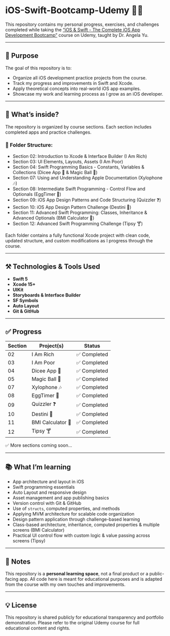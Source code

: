 # iOS-Swift-Bootcamp-Udemy 📱🚀

This repository contains my personal progress, exercises, and challenges completed while taking the [“iOS & Swift - The Complete iOS App Development Bootcamp”](https://www.udemy.com/course/ios-and-swift-the-complete-ios-app-development-bootcamp/) course on Udemy, taught by Dr. Angela Yu.

---

## 📌 Purpose

The goal of this repository is to:

- Organize all iOS development practice projects from the course.
- Track my progress and improvements in Swift and Xcode.
- Apply theoretical concepts into real-world iOS app examples.
- Showcase my work and learning process as I grow as an iOS developer.

---

## 🧠 What’s inside?

The repository is organized by course sections. Each section includes completed apps and practice challenges.

### 📁 Folder Structure:
- Section 02: Introduction to Xcode & Interface Builder (I Am Rich)
- Section 03: UI Elements, Layouts, Assets (I Am Poor)
- Section 04: Swift Programming Basics - Constants, Variables & Collections (Dicee App 🎲 & Magic Ball 🎱)
- Section 07: Using and Understanding Apple Documentation (Xylophone 🎶)
- Section 08: Intermediate Swift Programming - Control Flow and Optionals (EggTimer 🥚)
- Section 09: iOS App Design Patterns and Code Structuring (Quizzler ❓)
- Section 10: iOS App Design Pattern Challenge (Destini 🔮)
- Section 11: Advanced Swift Programming: Classes, Inheritance & Advanced Optionals (BMI Calculator 🧮)
- Section 12: Advanced Swift Programming Challenge (Tipsy 🍸)

Each folder contains a fully functional Xcode project with clean code, updated structure, and custom modifications as I progress through the course.

---

## ⚒️ Technologies & Tools Used

- **Swift 5**
- **Xcode 15+**
- **UIKit**
- **Storyboards & Interface Builder**
- **SF Symbols**
- **Auto Layout**
- **Git & GitHub**

---

## ✅ Progress

| Section | Project(s)                      | Status      |
|---------|---------------------------------|-------------|
| 02      | I Am Rich                       | ✅ Completed |
| 03      | I Am Poor                       | ✅ Completed |
| 04      | Dicee App 🎲                    | ✅ Completed |
| 05      | Magic Ball 🎱                   | ✅ Completed |
| 07      | Xylophone 🎶                    | ✅ Completed |
| 08      | EggTimer 🥚                     | ✅ Completed |
| 09      | Quizzler ❓                     | ✅ Completed |
| 10      | Destini 🔮                      | ✅ Completed |
| 11      | BMI Calculator 🧮               | ✅ Completed |
| 12      | Tipsy 🍸                        | ✅ Completed |

✅ More sections coming soon...

---

## 📚 What I’m learning

- App architecture and layout in iOS
- Swift programming essentials
- Auto Layout and responsive design
- Asset management and app publishing basics
- Version control with Git & GitHub
- Use of `structs`, computed properties, and methods
- Applying MVM architecture for scalable code organization
- Design pattern application through challenge-based learning
- Class-based architecture, inheritance, computed properties & multiple screens (BMI Calculator)
- Practical UI control flow with custom logic & value passing across screens (Tipsy)

---

## 📝 Notes

This repository is a **personal learning space**, not a final product or a public-facing app. All code here is meant for educational purposes and is adapted from the course with my own touches and improvements.

---

## 💡 License

This repository is shared publicly for educational transparency and portfolio demonstration. Please refer to the original Udemy course for full educational content and rights.
